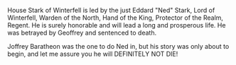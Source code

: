 House Stark of Winterfell is led by the just Eddard "Ned" Stark, Lord of
Winterfell, Warden of the North, Hand of the King, Protector of the Realm,
Regent.  He is surely honorable and will lead a long and prosperous life. He
was betrayed by Geoffrey and sentenced to death.


Joffrey Baratheon was the one to do Ned in, but his story was only about
to begin, and let me assure you he will DEFINITELY NOT DIE!
